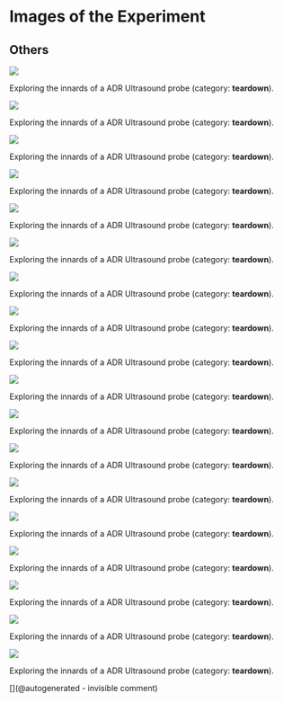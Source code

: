 # Images of the Experiment

## Others

![](/include/images/ADR/P_20180807_213141.jpg)

Exploring the innards of a ADR Ultrasound probe (category: __teardown__).

![](/include/images/ADR/P_20180807_215719.jpg)

Exploring the innards of a ADR Ultrasound probe (category: __teardown__).

![](/include/images/ADR/P_20180807_213138.jpg)

Exploring the innards of a ADR Ultrasound probe (category: __teardown__).

![](/include/images/ADR/P_20180807_215626.jpg)

Exploring the innards of a ADR Ultrasound probe (category: __teardown__).

![](/include/images/ADR/20191207_182250.jpg)

Exploring the innards of a ADR Ultrasound probe (category: __teardown__).

![](/include/images/ADR/P_20180807_213956.jpg)

Exploring the innards of a ADR Ultrasound probe (category: __teardown__).

![](/include/images/ADR/P_20180807_213818.jpg)

Exploring the innards of a ADR Ultrasound probe (category: __teardown__).

![](/include/images/ADR/P_20180807_215406.jpg)

Exploring the innards of a ADR Ultrasound probe (category: __teardown__).

![](/include/images/ADR/P_20180807_213312.jpg)

Exploring the innards of a ADR Ultrasound probe (category: __teardown__).

![](/include/images/ADR/P_20180807_215605.jpg)

Exploring the innards of a ADR Ultrasound probe (category: __teardown__).

![](/include/images/ADR/P_20180807_214629.jpg)

Exploring the innards of a ADR Ultrasound probe (category: __teardown__).

![](/include/images/ADR/P_20180807_214735.jpg)

Exploring the innards of a ADR Ultrasound probe (category: __teardown__).

![](/include/images/ADR/P_20180807_215631.jpg)

Exploring the innards of a ADR Ultrasound probe (category: __teardown__).

![](/include/images/ADR/P_20180807_220447.jpg)

Exploring the innards of a ADR Ultrasound probe (category: __teardown__).

![](/include/images/ADR/P_20180807_213210.jpg)

Exploring the innards of a ADR Ultrasound probe (category: __teardown__).

![](/include/images/ADR/20191207_182334.jpg)

Exploring the innards of a ADR Ultrasound probe (category: __teardown__).

![](/include/images/ADR/P_20180807_213636.jpg)

Exploring the innards of a ADR Ultrasound probe (category: __teardown__).

![](/include/images/ADR/P_20180807_213116.jpg)

Exploring the innards of a ADR Ultrasound probe (category: __teardown__).



[](@autogenerated - invisible comment)